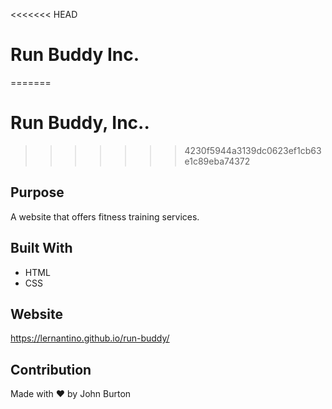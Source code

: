 <<<<<<< HEAD
# Run Buddy Inc.
=======
# Run Buddy, Inc..
>>>>>>> 4230f5944a3139dc0623ef1cb63e1c89eba74372

## Purpose
A website that offers fitness training services.

## Built With
* HTML
* CSS

## Website
https://lernantino.github.io/run-buddy/

## Contribution
Made with ❤️ by John Burton
